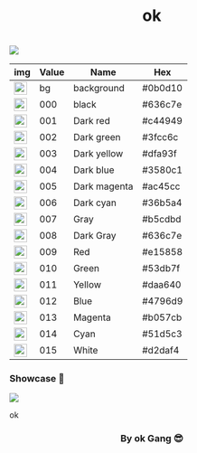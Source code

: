 <h1 align="center">ok</h1>

<br>

<img src="https://i.imgur.com/fXto42a.png"/>

| img                                                                          | Value    | Name         | Hex       | 
| ---------------------------------------------------------------------------- | -------- | ------------ | --------- |
| <img src="/.github/assets/dark/bg.png" height="23" width="23"/>              | bg       | background   | #0b0d10   |
| <img src="/.github/assets/dark/black.png" height="23" width="23"/>           | 000      | black        | #636c7e   | 
| <img src="/.github/assets/dark/red.png" height="23" width="23"/>             | 001      | Dark red     | #c44949   |
| <img src="/.github/assets/dark/green.png" height="23" width="23"/>           | 002      | Dark green   | #3fcc6c   |
| <img src="/.github/assets/dark/yellow.png" height="23" width="23"/>          | 003      | Dark yellow  | #dfa93f   |
| <img src="/.github/assets/dark/blue.png" height="23" width="23"/>            | 004      | Dark blue    | #3580c1   |
| <img src="/.github/assets/dark/magenta.png" height="23" width="23"/>         | 005      | Dark magenta | #ac45cc   |
| <img src="/.github/assets/dark/cyan.png" height="23" width="23"/>            | 006      | Dark cyan    | #36b5a4   |
| <img src="/.github/assets/dark/black.png" height="23" width="23"/>           | 007      | Gray         | #b5cdbd   |
| <img src="/.github/assets/bright/black.png" height="23" width="23"/>         | 008      | Dark Gray    | #636c7e   |
| <img src="/.github/assets/bright/red.png" height="23" width="23"/>           | 009      | Red          | #e15858   |
| <img src="/.github/assets/bright/green.png" height="23" width="23"/>         | 010      | Green        | #53db7f   |
| <img src="/.github/assets/bright/yellow.png" height="23" width="23"/>        | 011      | Yellow       | #daa640   |
| <img src="/.github/assets/bright/blue.png" height="23" width="23"/>          | 012      | Blue         | #4796d9   |
| <img src="/.github/assets/bright/magenta.png" height="23" width="23"/>       | 013      | Magenta      | #b057cb   |
| <img src="/.github/assets/bright/cyan.png" height="23" width="23"/>          | 014      | Cyan         | #51d5c3   |
| <img src="/.github/assets/bright/fg.png" height="23" width="23"/>            | 015      | White         | #d2daf4  |


### Showcase 📸

<img src="https://i.imgur.com/ZuxePUp.png"/>

ok


<h3 align="center"> By ok Gang 😎 </h3>
